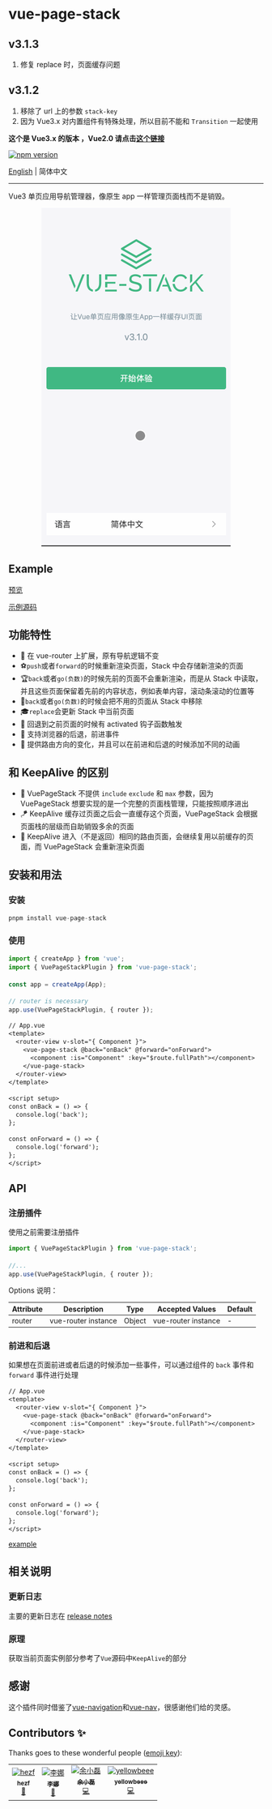 # vue-page-stack

## v3.1.3

1. 修复 replace 时，页面缓存问题

## v3.1.2

1. 移除了 url 上的参数 `stack-key`
2. 因为 Vue3.x 对内置组件有特殊处理，所以目前不能和 `Transition` 一起使用

**这个是 Vue3.x 的版本 ，Vue2.0 请点击[这个链接](https://github.com/hezhongfeng/vue-page-stack/tree/v1.5.0)**

[![npm version](https://badge.fury.io/js/vue-page-stack.svg)](https://badge.fury.io/js/vue-page-stack)

[English](./README.md) | 简体中文

---

Vue3 单页应用导航管理器，像原生 app 一样管理页面栈而不是销毁。

<div align="center">
  <img src="https://raw.githubusercontent.com/hezhongfeng/images/master/vue-page-stack.gif">
</div>

## Example

[预览](http://vue-page-stack-example.vercel.app/)

[示例源码](https://github.com/hezhongfeng/vue-page-stack-example)

## 功能特性

- 🐉 在 vue-router 上扩展，原有导航逻辑不变
- ⚽`push`或者`forward`的时候重新渲染页面，Stack 中会存储新渲染的页面
- 🏆`back`或者`go(负数)`的时候先前的页面不会重新渲染，而是从 Stack 中读取，并且这些页面保留着先前的内容状态，例如表单内容，滚动条滚动的位置等
- 🏈`back`或者`go(负数)`的时候会把不用的页面从 Stack 中移除
- 🎓`replace`会更新 Stack 中当前页面
- 🎉 回退到之前页面的时候有 activated 钩子函数触发
- 🚀 支持浏览器的后退，前进事件
- 🐰 提供路由方向的变化，并且可以在前进和后退的时候添加不同的动画

## 和 KeepAlive 的区别

- 🌱 VuePageStack 不提供 `include` `exclude` 和 `max` 参数，因为 VuePageStack 想要实现的是一个完整的页面栈管理，只能按照顺序进出
- 🪁 KeepAlive 缓存过页面之后会一直缓存这个页面，VuePageStack 会根据页面栈的层级而自助销毁多余的页面
- 🧬 KeepAlive 进入（不是返回）相同的路由页面，会继续复用以前缓存的页面，而 VuePageStack 会重新渲染页面

## 安装和用法

### 安装

```js
pnpm install vue-page-stack
```

### 使用

```js
import { createApp } from 'vue';
import { VuePageStackPlugin } from 'vue-page-stack';

const app = createApp(App);

// router is necessary
app.use(VuePageStackPlugin, { router });
```

```vue
// App.vue
<template>
  <router-view v-slot="{ Component }">
    <vue-page-stack @back="onBack" @forward="onForward">
      <component :is="Component" :key="$route.fullPath"></component>
    </vue-page-stack>
  </router-view>
</template>

<script setup>
const onBack = () => {
  console.log('back');
};

const onForward = () => {
  console.log('forward');
};
</script>
```

## API

### 注册插件

使用之前需要注册插件

```js
import { VuePageStackPlugin } from 'vue-page-stack';

//...
app.use(VuePageStackPlugin, { router });
```

Options 说明：

| Attribute | Description         | Type   | Accepted Values     | Default        |
| --------- | ------------------- | ------ | ------------------- | -------------- |
| router    | vue-router instance | Object | vue-router instance | -              |

### 前进和后退

如果想在页面前进或者后退的时候添加一些事件，可以通过组件的 `back` 事件和 `forward` 事件进行处理

```vue
// App.vue
<template>
  <router-view v-slot="{ Component }">
    <vue-page-stack @back="onBack" @forward="onForward">
      <component :is="Component" :key="$route.fullPath"></component>
    </vue-page-stack>
  </router-view>
</template>

<script setup>
const onBack = () => {
  console.log('back');
};

const onForward = () => {
  console.log('forward');
};
</script>
```

[example](https://github.com/hezhongfeng/vue-page-stack-example/blob/master/src/App.vue)

## 相关说明

### 更新日志

主要的更新日志在 [release notes](https://github.com/hezhongfeng/vue-page-stack/releases)

### 原理

获取当前页面实例部分参考了`Vue`源码中`KeepAlive`的部分

## 感谢

这个插件同时借鉴了[vue-navigation](https://github.com/zack24q/vue-navigation)和[vue-nav](https://github.com/nearspears/vue-nav)，很感谢他们给的灵感。

## Contributors ✨

Thanks goes to these wonderful people ([emoji key](https://allcontributors.org/docs/en/emoji-key)):

<table>
  <tr>
    <td align="center"><a href="http://hezf.online"><img src="https://avatars2.githubusercontent.com/u/12163050?v=4" width="100px;" alt="hezf"/><br /><sub><b>hezf</b></sub></a><br /><a href="#design-hezhongfeng" title="Design">🎨</a></td>
    <td align="center"><a href="https://github.com/woshilina"><img src="https://avatars0.githubusercontent.com/u/28744945?v=4" width="100px;" alt="李娜"/><br /><sub><b>李娜</b></sub></a><br /><a href="https://github.com/hezhongfeng/vue-page-stack/commits?author=woshilina" title="Documentation">📖</a></td>
    <td align="center"><a href="https://github.com/yuxiaolei1989"><img src="https://avatars0.githubusercontent.com/u/7732447?v=4" width="100px;" alt="余小磊"/><br /><sub><b>余小磊</b></sub></a><br /><a href="https://github.com/hezhongfeng/vue-page-stack/commits?author=yuxiaolei1989" title="Code">💻</a></td>
    <td align="center"><a href="https://github.com/yellowbeee"><img src="https://avatars0.githubusercontent.com/u/16685984?v=4" width="100px;" alt="yellowbeee"/><br /><sub><b>yellowbeee</b></sub></a><br /><a href="https://github.com/hezhongfeng/vue-page-stack/commits?author=yellowbeee" title="Code">💻</a></td>
  </tr>
</table>

